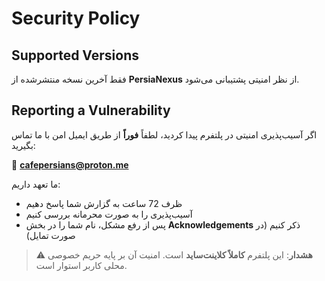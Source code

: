 # Security Policy

## Supported Versions

فقط آخرین نسخه منتشرشده از **PersiaNexus** از نظر امنیتی پشتیبانی می‌شود.

## Reporting a Vulnerability

اگر آسیب‌پذیری امنیتی در پلتفرم پیدا کردید، لطفاً **فوراً** از طریق ایمیل امن با ما تماس بگیرید:

📧 **cafepersians@proton.me**

ما تعهد داریم:
- ظرف 72 ساعت به گزارش شما پاسخ دهیم
- آسیب‌پذیری را به صورت محرمانه بررسی کنیم
- پس از رفع مشکل، نام شما را در بخش **Acknowledgements** ذکر کنیم (در صورت تمایل)

> ⚠️ **هشدار**: این پلتفرم **کاملاً کلاینت‌ساید** است. امنیت آن بر پایه حریم خصوصی محلی کاربر استوار است.
